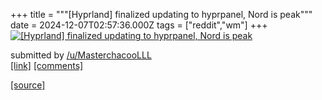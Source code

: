 +++
title = """[Hyprland] finalized updating to hyprpanel, Nord is peak"""
date = 2024-12-07T02:57:36.000Z
tags = ["reddit","wm"]
+++
[![[Hyprland] finalized updating to hyprpanel, Nord is peak](https://b.thumbs.redditmedia.com/TPw4F1XU0vxalSOr9bEaKB6DUHUdi3B0C6YXN-ZoH9Q.jpg "[Hyprland] finalized updating to hyprpanel, Nord is peak")](https://www.reddit.com/r/unixporn/comments/1h8iz8i/hyprland_finalized_updating_to_hyprpanel_nord_is/)

submitted by [/u/MasterchacooLLL](https://www.reddit.com/user/MasterchacooLLL)  
[\[link\]](https://www.reddit.com/gallery/1h8iz8i) [\[comments\]](https://www.reddit.com/r/unixporn/comments/1h8iz8i/hyprland_finalized_updating_to_hyprpanel_nord_is/)

[[source]](https://www.reddit.com/r/unixporn/comments/1h8iz8i/hyprland_finalized_updating_to_hyprpanel_nord_is/)
